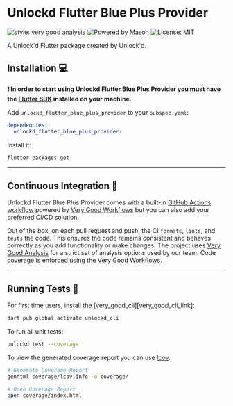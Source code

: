 # Unlockd Flutter Blue Plus Provider

[![style: very good analysis][very_good_analysis_badge]][very_good_analysis_link]
[![Powered by Mason](https://img.shields.io/endpoint?url=https%3A%2F%2Ftinyurl.com%2Fmason-badge)](https://github.com/felangel/mason)
[![License: MIT][license_badge]][license_link]

A Unlock'd Flutter package created by Unlock'd.

## Installation 💻

**❗ In order to start using Unlockd Flutter Blue Plus Provider you must have the [Flutter SDK][flutter_install_link] installed on
your machine.**

Add `unlockd_flutter_blue_plus_provider` to your `pubspec.yaml`:

```yaml
dependencies:
  unlockd_flutter_blue_plus_provider:
```

Install it:

```sh
flutter packages get
```

---

## Continuous Integration 🤖

Unlockd Flutter Blue Plus Provider comes with a built-in [GitHub Actions workflow][github_actions_link] powered
by [Very Good Workflows][very_good_workflows_link] but you can also add your preferred CI/CD solution.

Out of the box, on each pull request and push, the CI `formats`, `lints`, and `tests` the code. This ensures the code
remains consistent and behaves correctly as you add functionality or make changes. The project
uses [Very Good Analysis][very_good_analysis_link] for a strict set of analysis options used by our team. Code coverage
is enforced using the [Very Good Workflows][very_good_coverage_link].

---

## Running Tests 🧪

For first time users, install the [very_good_cli][very_good_cli_link]:

```sh
dart pub global activate unlockd_cli
```

To run all unit tests:

```sh
unlockd test --coverage
```

To view the generated coverage report you can use [lcov](https://github.com/linux-test-project/lcov).

```sh
# Generate Coverage Report
genhtml coverage/lcov.info -o coverage/

# Open Coverage Report
open coverage/index.html
```

[flutter_install_link]: https://docs.flutter.dev/get-started/install

[github_actions_link]: https://docs.github.com/en/actions/learn-github-actions

[license_badge]: https://img.shields.io/badge/license-MIT-blue.svg

[license_link]: https://opensource.org/licenses/MIT

[logo_black]: https://raw.githubusercontent.com/Unlock-d/unlockd_brand/main/RGB/PNG/Logo_unlockd_color_tiber_x3.png#gh-light-mode-only

[logo_white]: https://raw.githubusercontent.com/Unlock-d/unlockd_brand/main/RGB/PNG/Logo_unlockd_white_x3.png#gh-dark-mode-only

[mason_link]: https://github.com/felangel/mason

[very_good_analysis_badge]: https://img.shields.io/badge/style-very_good_analysis-B22C89.svg

[very_good_analysis_link]: https://pub.dev/packages/very_good_analysis

[very_good_coverage_link]: https://github.com/marketplace/actions/very-good-coverage

[very_good_workflows_link]: https://github.com/VeryGoodOpenSource/very_good_workflows
